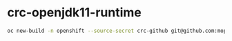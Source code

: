 # crc-openjdk11-runtime

```bash
oc new-build -n openshift --source-secret crc-github git@github.com:mopanowicz/crc.git --context-dir s2i/crc-openjdk11-runtime --name crc-openjdk11-runtime
```
